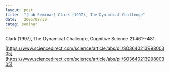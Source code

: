 ```yaml
---
layout: post
title:  "[Lab Seminar] Clark (1997), The Dynamical Challenge"
date:   2005/09/30
categ: seminar
---
```






Clark (1997), The Dynamical Challenge, Cognitive Science 21:461--481.



[https://www.sciencedirect.com/science/article/abs/pii/S0364021399800305](https://www.sciencedirect.com/science/article/abs/pii/S0364021399800305)



 

